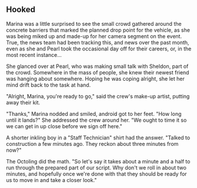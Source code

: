 ## Hooked

Marina was a little surprised to see the small crowd gathered around the concrete barriers that marked the planned drop point for the vehicle, as she was being miked up and made-up for her camera segment on the event. True, the news team had been tracking this, and news over the past month, even as she and Pearl took the occasional day off for their careers, or, in the most recent instance... 

She glanced over at Pearl, who was making small talk with Sheldon, part of the crowd. Somewhere in the mass of people, she knew their newest friend was hanging about somewhere. Hoping he was coping alright, she let her mind drift back to the task at hand. 

"Alright, Marina, you're ready to go," said the crew's make-up artist, putting away their kit.

"Thanks," Marina nodded and smiled, android got to her feet. "How long until it lands?" She addressed the crew around her. "We ought to time it so we can get in up close before we sign off here."

A shorter inkling boy in a "Staff Technician" shirt had the answer. "Talked to construction a few minutes ago. They reckon about three minutes from now?"

The Octoling did the math. "So let's say it takes about a minute and a half to run through the prepared part of our script. Why don't we roll in about two minutes, and hopefully once we're done with that they should be ready for us to move in and take a closer look."